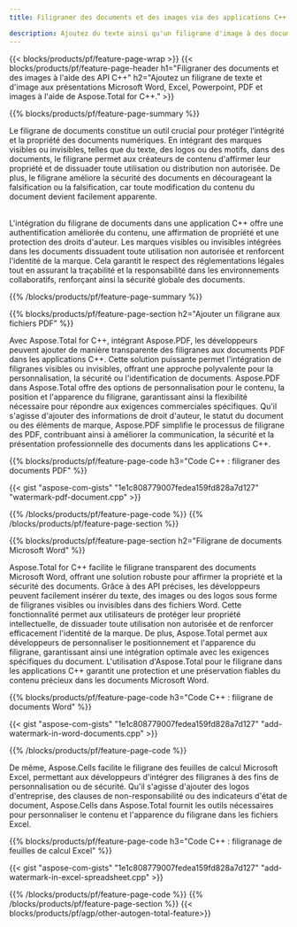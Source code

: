 ```yaml
---
title: Filigraner des documents et des images via des applications C++

description: Ajoutez du texte ainsi qu'un filigrane d'image à des documents, notamment Microsoft Word, Excel, PowerPoint, PDF et images via votre application C++. Ajoutez gratuitement un filigrane de texte ou d'image en ligne via l'application.
---
```


{{< blocks/products/pf/feature-page-wrap >}}
{{< blocks/products/pf/feature-page-header h1="Filigraner des documents et des images à l'aide des API C++" h2="Ajoutez un filigrane de texte et d'image aux présentations Microsoft Word, Excel, Powerpoint, PDF et images à l'aide de Aspose.Total for C++." >}}

{{% blocks/products/pf/feature-page-summary %}}

Le filigrane de documents constitue un outil crucial pour protéger l’intégrité et la propriété des documents numériques. En intégrant des marques visibles ou invisibles, telles que du texte, des logos ou des motifs, dans des documents, le filigrane permet aux créateurs de contenu d'affirmer leur propriété et de dissuader toute utilisation ou distribution non autorisée. De plus, le filigrane améliore la sécurité des documents en décourageant la falsification ou la falsification, car toute modification du contenu du document devient facilement apparente. <br /><br />

L'intégration du filigrane de documents dans une application C++ offre une authentification améliorée du contenu, une affirmation de propriété et une protection des droits d'auteur. Les marques visibles ou invisibles intégrées dans les documents dissuadent toute utilisation non autorisée et renforcent l'identité de la marque. Cela garantit le respect des réglementations légales tout en assurant la traçabilité et la responsabilité dans les environnements collaboratifs, renforçant ainsi la sécurité globale des documents.

{{% /blocks/products/pf/feature-page-summary  %}}


{{% blocks/products/pf/feature-page-section  h2="Ajouter un filigrane aux fichiers PDF" %}}

Avec Aspose.Total for C++, intégrant Aspose.PDF, les développeurs peuvent ajouter de manière transparente des filigranes aux documents PDF dans les applications C++. Cette solution puissante permet l'intégration de filigranes visibles ou invisibles, offrant une approche polyvalente pour la personnalisation, la sécurité ou l'identification de documents. Aspose.PDF dans Aspose.Total offre des options de personnalisation pour le contenu, la position et l'apparence du filigrane, garantissant ainsi la flexibilité nécessaire pour répondre aux exigences commerciales spécifiques. Qu'il s'agisse d'ajouter des informations de droit d'auteur, le statut du document ou des éléments de marque, Aspose.PDF simplifie le processus de filigrane des PDF, contribuant ainsi à améliorer la communication, la sécurité et la présentation professionnelle des documents dans les applications C++.

{{% blocks/products/pf/feature-page-code h3="Code C++ : filigraner des documents PDF" %}}

{{< gist "aspose-com-gists" "1e1c808779007fedea159fd828a7d127" "watermark-pdf-document.cpp" >}}

{{% /blocks/products/pf/feature-page-code  %}}
{{% /blocks/products/pf/feature-page-section %}}

{{% blocks/products/pf/feature-page-section  h2="Filigrane de documents Microsoft Word" %}}

Aspose.Total for C++ facilite le filigrane transparent des documents Microsoft Word, offrant une solution robuste pour affirmer la propriété et la sécurité des documents. Grâce à des API précises, les développeurs peuvent facilement insérer du texte, des images ou des logos sous forme de filigranes visibles ou invisibles dans des fichiers Word. Cette fonctionnalité permet aux utilisateurs de protéger leur propriété intellectuelle, de dissuader toute utilisation non autorisée et de renforcer efficacement l'identité de la marque. De plus, Aspose.Total permet aux développeurs de personnaliser le positionnement et l'apparence du filigrane, garantissant ainsi une intégration optimale avec les exigences spécifiques du document. L'utilisation d'Aspose.Total pour le filigrane dans les applications C++ garantit une protection et une préservation fiables du contenu précieux dans les documents Microsoft Word.

{{% blocks/products/pf/feature-page-code h3="Code C++ : filigrane de documents Word" %}}

{{< gist "aspose-com-gists" "1e1c808779007fedea159fd828a7d127" "add-watermark-in-word-documents.cpp" >}}

{{% /blocks/products/pf/feature-page-code  %}}

De même, Aspose.Cells facilite le filigrane des feuilles de calcul Microsoft Excel, permettant aux développeurs d'intégrer des filigranes à des fins de personnalisation ou de sécurité. Qu'il s'agisse d'ajouter des logos d'entreprise, des clauses de non-responsabilité ou des indicateurs d'état de document, Aspose.Cells dans Aspose.Total fournit les outils nécessaires pour personnaliser le contenu et l'apparence du filigrane dans les fichiers Excel.

{{% blocks/products/pf/feature-page-code h3="Code C++ : filigranage de feuilles de calcul Excel" %}}

{{< gist "aspose-com-gists" "1e1c808779007fedea159fd828a7d127" "add-watermark-in-excel-spreadsheet.cpp" >}}

{{% /blocks/products/pf/feature-page-code  %}}
{{% /blocks/products/pf/feature-page-section %}}
{{< blocks/products/pf/agp/other-autogen-total-feature>}}